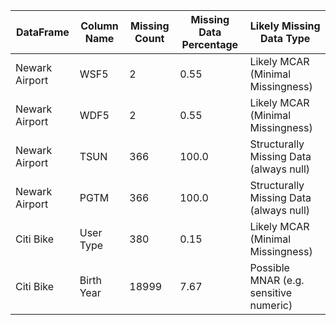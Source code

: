 | DataFrame | Column Name | Missing Count | Missing Data Percentage | Likely Missing Data Type |
| --- | --- | --- | --- | --- |
| Newark Airport | WSF5 | 2 | 0.55 | Likely MCAR (Minimal Missingness) |
| Newark Airport | WDF5 | 2 | 0.55 | Likely MCAR (Minimal Missingness) |
| Newark Airport | TSUN | 366 | 100.0 | Structurally Missing Data (always null) |
| Newark Airport | PGTM | 366 | 100.0 | Structurally Missing Data (always null) |
| Citi Bike | User Type | 380 | 0.15 | Likely MCAR (Minimal Missingness) |
| Citi Bike | Birth Year | 18999 | 7.67 | Possible MNAR (e.g. sensitive numeric) |
